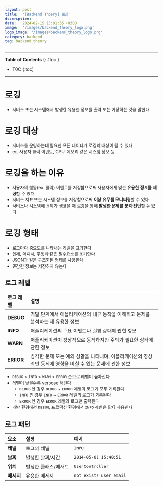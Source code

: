 ```yaml
---
layout: post
title:  '[Backend Thoery] 로깅'
description: 
date:   2024-02-15 15:01:35 +0300
image:  '/images/backend_theory_logo.png'
logo_image: '/images/backend_theory_logo.png'
category: backend
tag: backend_theory
---
```


---
**Table of Contents**
{: #toc }
*  TOC
{:toc}

---

# 로깅

- 서비스 또는 시스템에서 발생한 유용한 정보를 출력 또는 저장하는 것을 말한다


# 로깅 대상

- 서비스를 운영하는데 필요한 모든 데이터가 로깅의 대상이 될 수 있다
- ex. 사용자 클릭 이벤트, CPU, 메모리 같은 시스템 정보 등


# 로깅을 하는 이유

- 사용자의 행동(ex. 클릭) 이벤트를 저장함으로써 사용자에게 맞는 **유용한 정보를 제공**할 수 있다
- 서비스 지표 또는 시스템 정보를 저장함으로써 **이상 유무를 모니터링**할 수 있다
- 서비스나 시스템에 문제가 생겼을 때 로깅을 통해 **발생한 문제를 분석∙진단**할 수 있다


# 로깅 형태

- 로그마다 중요도를 나타내는 레벨을 표기한다
- 언제, 어디서, 무엇과 같은 필수요소를 표기한다
- JSON과 같은 구조화된 형태를 사용한다
- 민감한 정보는 저장하지 않는다 

## 로그 레벨

|**로그 레벨**|**설명**|
|:---|:---|
|**DEBUG**|개발 단계에서 애플리케이션의 내부 동작을 이해하고 문제를 분석하는 데 유용한 정보|
|**INFO**|애플리케이션의 주요 이벤트나 실행 상태에 관한 정보|
|**WARN**|애플리케이션이 정상적으로 동작하지만 주의가 필요한 상태에 관한 정보|
|**ERROR**|심각한 문제 또는 예외 상황을 나타내며, 애플리케이션의 정상적인 동작에 영향을 미칠 수 있는 문제에 관한 정보|

- `DEBUG` < `INFO` < `WARN` < `ERROR` 순으로 레벨이 높아진다
- 레벨이 낮을수록 verbose 해진다
  - `DEBUG` 인 경우 `DEBUG` ~ `ERROR` 레벨의 로그가 모두 기록된다
  - `INFO` 인 경우 `INFO` ~ `ERROR` 레벨의 로그가 기록된다
  - `ERROR` 인 경우 `ERROR` 레벨의 로그만 출력된다
- 개발 환경에선 `DEBUG`, 프로덕션 환경에선 `INFO` 레벨을 많이 사용한다

## 로그 패턴

|**요소**|**설명**|**예시**|
|:---|:---|:---|
|**레벨**|로그의 레벨|`INFO`|
|**날짜**|발생한 날짜/시간|`2014-05-01 15:40:51`|
|**위치**|발생한 클래스/메서드|`UserController`|
|**메세지**|유용한 메세지|`not exists user email`|
